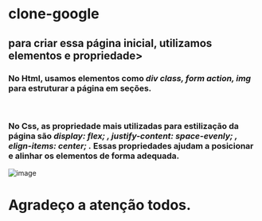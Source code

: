 # clone-google
<h2>para criar essa página inicial, utilizamos elementos e propriedade></h2>
<h3>No <b>Html,</b> usamos elementos como <i>div class, form action, img</i> para estruturar a página em seções.</h3><br>
<h3>No <b>Css,</b> as propriedade mais utilizadas para estilização da página são <i>display: flex; , justify-content: space-evenly; ,<br>
elign-items: center; .</i> Essas propriedades ajudam a posicionar e alinhar os elementos de forma adequada.</h3>

![image](https://github.com/thiagoHo/clone-google/assets/135985268/37eac55f-a6fb-43e4-af98-910174c93f71) <br>
<h1>Agradeço a atenção todos.</h1>
